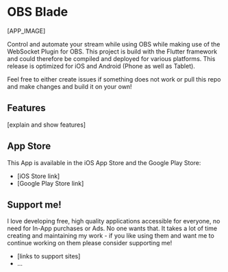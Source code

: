 # OBS Blade

[APP_IMAGE]

Control and automate your stream while using OBS while making use of the WebSocket Plugin for OBS. This project is build with the Flutter framework and could therefore be compiled and deployed for various platforms. This release is optimized for iOS and Android (Phone as well as Tablet).

Feel free to either create issues if something does not work or pull this repo and make changes and build it on your own!

## Features

[explain and show features]

## App Store

This App is available in the iOS App Store and the Google Play Store:

- [iOS Store link]
- [Google Play Store link]

## Support me!

I love developing free, high quality applications accessible for everyone, no need for In-App purchases or Ads. No one wants that. It takes a lot of time creating and maintaining my work - if you like using them and want me to continue working on them please consider supporting me!

- [links to support sites]
- ...
